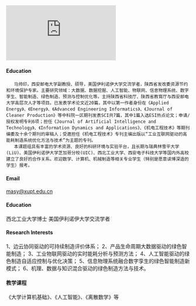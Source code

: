 

[![lvjunchi](https://gr.xupt.edu.cn/info/1216/7484.htm)](https://github.com/lvjunchi)

#### Education
       马帅印，西安邮电大学副教授、硕导，美国伊利诺伊大学交流学者，陕西省发改委资源节约和环境保护专家。主要研究领域：大数据、数据挖掘、人工智能、物联网、信息物理系统、数字孪生、智能制造、绿色制造、预测与控制优化等。主持陕西省科技厅、陕西省教育厅与西安邮电大学高层次人才等项目。已发表学术论文近20篇，其中以第一作者身份在《Applied Energy》、《Energy》、《Advanced Engineering Informatics》、《Journal of Cleaner Production》等中科院一区期刊发表SCI共7篇，其中1篇入选ESI热点论文；申请/授权发明专利6项；担任《Journal of Artificial Intelligence and Technology》、《Information Dynamics and Applications》、《机电工程技术》等期刊编委及十余个期刊的审稿人；受邀担任《机电工程技术》专刊主编出版以“工业互联网驱动的高能耗制造系统优化方法与技术”为主题的专刊。
       本课题组具有丰富的学术资源、良好的科研环境与实验平台，且长期与瑞典林雪平大学(LiU)、美国伊利诺伊大学芝加哥分校(UIC)、西北工业大学、西安电子科技大学等国内外高校建立了良好的合作关系。欢迎数学、计算机、机械制造等相关专业学生（特别是愿意读博深造的学生）报考。

#### Email
masy@xupt.edu.cn

#### Education
西北工业大学博士
美国伊利诺伊大学交流学者

#### Research Interests
1、边云协同驱动的可持续制造评价体系；
2、产品生命周期大数据驱动的绿色智能制造；
3、工业物联网驱动的实时能耗分析与预测方法；
4、人工智能驱动的绿色制造自适应控制与优化决策；
5、信息物理系统融合数字孪生的绿色智能制造新模式；
6、机理、数据与知识混合驱动的绿色制造方法与技术。

#### 教学课程
《大学计算机基础》、《人工智能》、《离散数学》等

